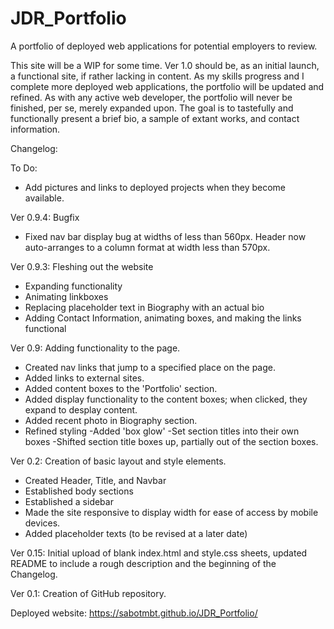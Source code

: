 # JDR_Portfolio

A portfolio of deployed web applications for potential employers to review.

This site will be a WIP for some time. Ver 1.0 should be, as an initial launch, a functional site, if rather lacking in content. As my skills progress and I complete more deployed web applications, the portfolio will be updated and refined. As with any active web developer, the portfolio will never be finished, per se, merely expanded upon. The goal is to tastefully and functionally present a brief bio, a sample of extant works, and contact information.

Changelog:

To Do:

- Add pictures and links to deployed projects when they become available.

Ver 0.9.4: Bugfix

- Fixed nav bar display bug at widths of less than 560px. Header now auto-arranges to a column format at width less than 570px.

Ver 0.9.3: Fleshing out the website

- Expanding functionality
- Animating linkboxes
- Replacing placeholder text in Biography with an actual bio
- Adding Contact Information, animating boxes, and making the links functional

Ver 0.9: Adding functionality to the page.

- Created nav links that jump to a specified place on the page.
- Added links to external sites.
- Added content boxes to the 'Portfolio' section.
- Added display functionality to the content boxes; when clicked, they expand to desplay content.
- Added recent photo in Biography section.
- Refined styling
  -Added 'box glow'
  -Set section titles into their own boxes
  -Shifted section title boxes up, partially out of the section boxes.

Ver 0.2: Creation of basic layout and style elements.

- Created Header, Title, and Navbar
- Established body sections
- Established a sidebar
- Made the site responsive to display width for ease of access by mobile devices.
- Added placeholder texts (to be revised at a later date)

Ver 0.15: Initial upload of blank index.html and style.css sheets, updated README to include a rough description and the beginning of the Changelog.

Ver 0.1: Creation of GitHub repository.

Deployed website: https://sabotmbt.github.io/JDR_Portfolio/
